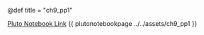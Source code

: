 @def title = "ch9_pp1"

[Pluto Notebook Link](https://github.com/stefanbringuier/QuantumComputingProblemsSolutions/tree/main/notebooks/ch9/ch9_pp1.jl)
{{ plutonotebookpage ../../assets/ch9_pp1 }}